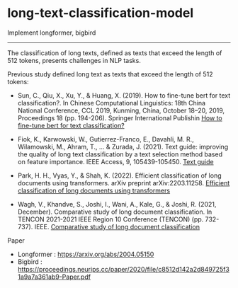 # long-text-classification-model
Implement longformer, bigbird

----------------------------------------------------------------

The classification of long texts, defined as texts that exceed the length of 512 tokens, presents challenges in NLP tasks. 

Previous study defined long text as texts that exceed the length of 512 tokens: 
* Sun, C., Qiu, X., Xu, Y., & Huang, X. (2019). How to fine-tune bert for text classification?. In Chinese Computational Linguistics: 18th China National Conference, CCL 2019, Kunming, China, October 18–20, 2019, Proceedings 18 (pp. 194-206). Springer International Publishin
  [How to fine-tune bert for text classification?](https://arxiv.org/abs/1905.05583)


* Fiok, K., Karwowski, W., Gutierrez-Franco, E., Davahli, M. R., Wilamowski, M., Ahram, T., ... & Zurada, J. (2021). Text guide: improving the quality of long text classification by a text selection method based on feature importance. IEEE Access, 9, 105439-105450.
[Text guide](https://ieeexplore.ieee.org/document/9494560)
  
* Park, H. H., Vyas, Y., & Shah, K. (2022). Efficient classification of long documents using transformers. arXiv preprint arXiv:2203.11258.
[Efficient classification of long documents using transformers](https://arxiv.org/abs/2203.11258)

  
* Wagh, V., Khandve, S., Joshi, I., Wani, A., Kale, G., & Joshi, R. (2021, December). Comparative study of long document classification. In TENCON 2021-2021 IEEE Region 10 Conference (TENCON) (pp. 732-737). IEEE.
[Comparative study of long document classification](https://ieeexplore.ieee.org/iel7/9707139/9707180/09707465.pdf)


Paper 
* Longformer : https://arxiv.org/abs/2004.05150
* Bigbird : https://proceedings.neurips.cc/paper/2020/file/c8512d142a2d849725f31a9a7a361ab9-Paper.pdf
